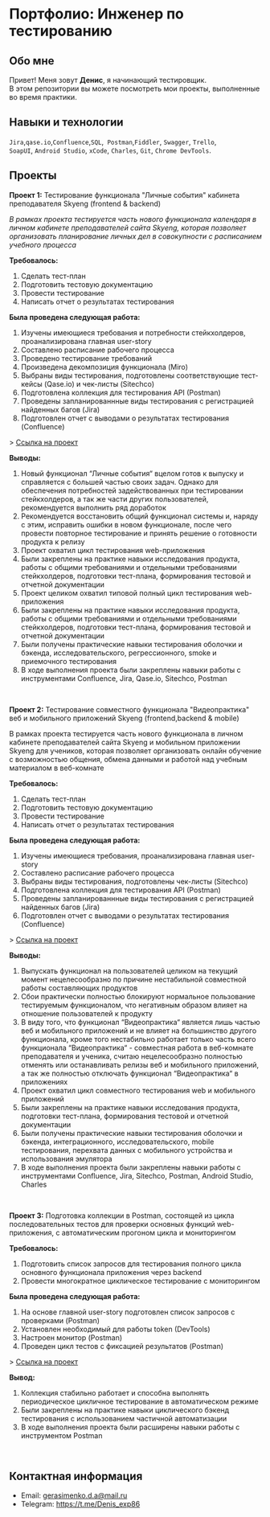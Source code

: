 # Портфолио: Инженер по тестированию

## Обо мне 

Привет! Меня зовут <strong>Денис</strong>, я начинающий тестировщик. <br>
В этом репозитории вы можете посмотреть мои проекты, выполненные во время практики.
<br>

## Навыки и технологии
``Jira``,``qase.io``,``Confluence``,``SQL``,`` Postman``,``Fiddler``, ``Swagger``, ``Trello``, <br>
``SoapUI``, ``Android Studio``, ``xCode``, ``Charles``, ``Git``, ``Chrome DevTools``.

## Проекты

<p><strong>Проект 1:</strong> Тестирование функционала "Личные события" кабинета преподавателя Skyeng (frontend & backend)</p>
<p><i>В рамках проекта тестируется часть нового функционала календаря в личном кабинете преподавателей сайта Skyeng, которая позволяет организовать планирование личных дел в совокупности с расписанием учебного процесса</i></p>
<p><strong>Требовалось:</strong></p>
<ol>
  <li>Сделать тест-план</li>
  <li>Подготовить тестовую документацию</li>
  <li>Провести тестирование</li>
  <li>Написать отчет о результатах тестирования</li>
</ol>
<p><strong>Была проведена следующая работа:</strong></p>
<ol>
  <li>Изучены имеющиеся требования и потребности стейкхолдеров, проанализирована главная user-story</li>
  <li>Составлено расписание рабочего процесса</li>
  <li>Проведено тестирование требований</li>
  <li>Произведена декомпозиция функционала (Miro)</li>
  <li>Выбраны виды тестирования, подготовлены соответствующие тест-кейсы (Qase.io) и чек-листы (Sitechco)</li>
  <li>Подготовлена коллекция для тестирования API (Postman)</li>
  <li>Проведены запланированнные виды тестирования с регистрацией найденных багов (Jira)</li>
  <li>Подготовлен отчет с выводами о результатах тестирования (Confluence)</li>
</ol>
> <a href="https://drive.google.com/drive/folders/1fpqivg30bXk89OQELZpMyRBxbdfDS50Z?usp=drive_link">Ссылка на проект</a>
<p></p>
<p><strong>Выводы:</strong></p>
<ol>
  <li>Новый функционал “Личные события“ вцелом готов к выпуску и справляется с большей частью своих задач. Однако для обеспечения потребностей задействованных при тестировании стейкхолдеров, а так же части других пользователей, рекомендуется выполнить ряд доработок</li>
  <li>Рекомендуется восстановить общий функционал системы и, наряду с этим, исправить ошибки в новом функционале, после чего провести повторное тестирование и принять решение о готовности продукта к релизу</li>
  <li>Проект охватил цикл тестирования web-приложения</li>
  <li>Были закреплены на практике навыки исследования продукта, работы с общими требованиями и отдельными требованиями стейкхолдеров, подготовки тест-плана, формирования тестовой и отчетной документации</li>
  <li>Проект целиком охватил типовой полный цикл тестирования web-приложения</li>
  <li>Были закреплены на практике навыки исследования продукта, работы с общими требованиями и отдельными требованиями стейкхолдеров, подготовки тест-плана, формирования тестовой и отчетной документации</li>
  <li>Были получены практические навыки тестирования оболочки и бэкенда, исследовательского, регрессионного, smoke и приемочного тестирования</li>
  <li>В ходе выполнения проекта были закреплены навыки работы с инструментами Confluence, Jira, Qase.io, Sitechco, Postman</li>
</ol>
<br> 

<p><strong>Проект 2:</strong> Тестирование совместного функционала "Видеопрактика" веб и мобильного приложений Skyeng (frontend,backend & mobile)</p>
<p></i>В рамках проекта тестируется часть нового функционала в личном кабинете преподавателей сайта Skyeng и мобильном приложении Skyeng для учеников, которая позволяет организовать онлайн обучение с возможностью общения, обмена данными и работой над учебным материалом в веб-комнате</i></p>
<p><strong>Требовалось:</strong></p>
<ol>
  <li>Сделать тест-план</li>
  <li>Подготовить тестовую документацию</li>
  <li>Провести тестирование</li>
  <li>Написать отчет о результатах тестирования</li>
</ol>
<p><strong>Была проведена следующая работа:</strong></p>
<ol>
  <li>Изучены имеющиеся требования, проанализирована главная user-story</li>
  <li>Составлено расписание рабочего процесса</li>
  <li>Выбраны виды тестирования, подготовлены чек-листы (Sitechco)</li>
  <li>Подготовлена коллекция для тестирования API (Postman)</li>
  <li>Проведены запланированнные виды тестирования с регистрацией найденных багов (Jira)</li>
  <li>Подготовлен отчет с выводами о результатах тестирования (Confluence)</li>
</ol>
> <a href="https://drive.google.com/drive/folders/1hngIT2GSbSdWl2pzCPNwfJtWFEZMRO9f?usp=drive_link">Ссылка на проект</a>
<p></p>
<p><strong>Выводы:</strong></p>
<ol>
  <li>Выпускать функционал на пользователей целиком на текущий момент нецелесообразно по причине нестабильной совместной работы составляющих продуктов</li>
  <li>Сбои практически полностью блокируют нормальное пользование тестируемым функционалом, что негативным образом влияет на отношение пользователей к продукту</li>
  <li>В виду того, что функционал “Видеопрактика“ является лишь частью веб и мобильного приложений и не влияет на большинство другого функционала, кроме того нестабильно работает только часть всего функционала “Видеопрактика“ - совместная работа в веб-комнате преподавателя и ученика, считаю нецелесообразно полностью отменять или останавливать релизы веб и мобильного приложений, а так же полностью отключать функционал “Видеопрактика“ в приложениях</li>
  <li>Проект охватил цикл совместного тестирования web и мобильного приложений</li>
  <li>Были закреплены на практике навыки исследования продукта, подготовки тест-плана, формирования тестовой и отчетной документации</li>
  <li>Были получены практические навыки тестирования оболочки и бэкенда, интеграционного, исследовательского, mobile тестирования, перехвата данных с мобильного устройства и использования эмулятора</li>
  <li>В ходе выполнения проекта были закреплены навыки работы с инструментами Confluence, Jira, Sitechco, Postman, Android Studio, Charles</li>
</ol>
<br> 

<p><strong>Проект 3:</strong> Подготовка коллекции в Postman, состоящей из цикла последовательных тестов для проверки основных функций web-приложения, с автоматическим прогоном цикла и мониторингом</p>
<p><strong>Требовалось:</strong></p>
<ol>
  <li>Подготовить список запросов для тестирования полного цикла основного функционала приложения через backend</li>
  <li>Провести многократное циклическое тестирование с мониторингом</li>
</ol>
<p><strong>Была проведена следующая работа:</strong></p>
<ol>
  <li>На основе главной user-story подготовлен список запросов с проверками (Postman)</li>
  <li>Установлен необходимый для работы token (DevTools)</li>
  <li>Настроен монитор (Postman)</li>
  <li>Проведен цикл тестов с фиксацией результатов (Postman)</li>
</ol>
> <a href="https://drive.google.com/drive/folders/1AiSSxljAUCAaLTJmh8hb1I6zUSt-3uj1?usp=drive_link">Ссылка на проект</a>
<p></p>
<p><strong>Вывод:</strong></p>
<ol>
  <li>Коллекция стабильно работает и способна выполнять периодическое цикличное тестирование в автоматическом режиме</li>
  <li>Были закреплены на практике навыки циклического бэкенд тестирования с использованием частичной автоматизации</li>
  <li>В ходе выполнения проекта были расширены навыки работы с инструментом Postman</li>
</ol>
<br>

## Контактная информация
- Email: gerasimenko.d.a@mail.ru
- Telegram: https://t.me/Denis_exp86

